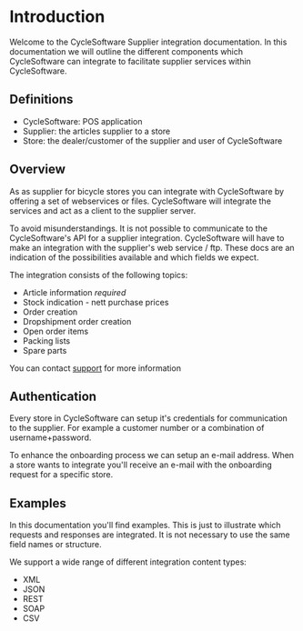 # Introduction #

Welcome to the CycleSoftware Supplier integration documentation. In this documentation we will outline the different components which CycleSoftware can integrate to facilitate supplier services within CycleSoftware.

## Definitions ##

- CycleSoftware: POS application
- Supplier: the articles supplier to a store
- Store: the dealer/customer of the supplier and user of CycleSoftware

## Overview ##

As as supplier for bicycle stores you can integrate with CycleSoftware by offering a set of webservices or files.
CycleSoftware will integrate the services and act as a client to the supplier server.

<aside class="notice">
To avoid misunderstandings.
It is not possible to communicate to the CycleSoftware's API for a supplier integration.
CycleSoftware will have to make an integration with the supplier's web service / ftp.
These docs are an indication of the possibilities available and which fields we expect.
</aside>

The integration consists of the following topics:

* Article information <i class="label label-info">required</i>
* Stock indication - nett purchase prices
* Order creation
* Dropshipment order creation
* Open order items
* Packing lists
* Spare parts

<aside class="notice">
  You can contact <a href="mailto:data@cyclesoftware.nl">support</a> for more information
</aside>

## Authentication ##

Every store in CycleSoftware can setup it's credentials for communication to the supplier. For example a customer number or a combination of username+password.

To enhance the onboarding process we can setup an e-mail address. When a store wants to integrate you'll receive an e-mail with the onboarding request for a specific store.

## Examples ##

In this documentation you'll find examples. This is just to illustrate which requests and responses are integrated. It is not necessary to use the same field names or structure.

We support a wide range of different integration content types:

- XML
- JSON
- REST
- SOAP
- CSV
